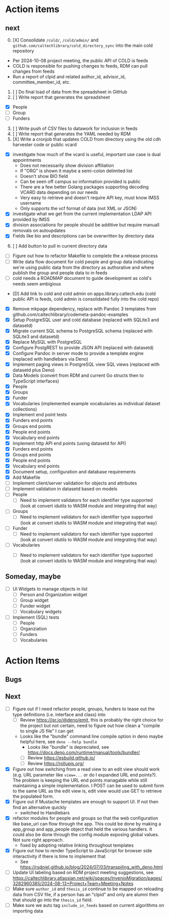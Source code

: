 
Action items
============

next
----

0. [X] Consolidate `/cold/`, `/cold/admin/` and `github.com/caltechlibrary/cold_directory_sync` into the main cold repository
  - Per 2024-10-08 project meeting, the public API of COLD is feeds
  - COLD is responsible for pushing changes to feeds, RDM can pull changes from feeds
  - Run a report of clpid and related author_id, advisor_id, committee_member_id, etc.
1. [ ] Do final load of data from the spreadsheet in GitHub
2. [ ] Write report that generates the spreadsheet
  - [X] People
  - [ ] Group
  - [ ] Funders
3. [ ] Write push of CSV files to datawork for inclusion in feeds
4. [ ] Write report that generates the YAML needed by RDM
5. [X] Write a cronjob that updates COLD from directory using the old cdh harvester code or public vcard
  - [X] investigate how much of the vcard is useful, important use case is dual appointments
    - Does not necessarily show division affiliation
    - If "ORG" is shown it maybe a semi-colon delimited list
    - Doesn't show BIO field
    - Can be seen off campus so information provided is public
    - There are a few better Golang packages supporting decoding VCARD data depending on our needs
    - Very easy to retrieve and doesn't require API key, must know IMSS username
    - Only supports the vcf format of data (not XML or JSON)
  - [X] investigate what we get from the current implementation LDAP API provided by IMSS
  - [X] division associations for people should be additive but require manuall removals on autoupdates
  - [X] Fields like bio and descriptions can be overwritten by directory data
6. [ ] Add button to pull in current directory data

- [ ] Figure out how to refactor Makefile to complete the a release process
- [ ] Write data flow document for cold people and group data indicating we're using public data from the directory as authorative and where publish the group and people data to in feeds
- [ ] cold needs a ROADMAP document to guide development as cold's needs seem ambigious
- [D] Add link to cold and cold admin on apps.library.caltech.edu (cold public API is feeds, cold admin is consolidated fully into the cold repo)
- [x] Remove mkpage dependency, replace with Pandoc 3 templates from github.com/caltechlibrary/codemeta-pandoc-examples
- [X] Setup PostgreSQL user and cold database (replaced with SQLite3 and datasetd)
- [X] Migrate current SQL schema to PostgreSQL schema (replaced with SQLite3 and datasetd)
- [X] Replace MySQL with PostgreSQL
- [X] Configure PostgREST to provide JSON API (replaced with datasetd)
- [X] Configure Pandoc in server mode to provide a template engine (replaced with handlebars via Deno)
- [X] Implement paging views in PostgreSQL view SQL views (replaced with datasetd plus Deno)
- [X] Data Models (convert from RDM and current Go structs then to TypeScript interfaces)
 - [X] People
 - [X] Groups
 - [X] Funder
 - [X] Vocabularies (implemented example vocabularies as individual dataset collections)
- [X] Implement end point tests
 - [X] Funders end points
 - [X] Groups end points
 - [X] People end points
 - [X] Vocabulary end points
- [X] Implement http API end points (using datasetd for API)
 - [X] Funders end points
 - [X] Groups end points
 - [X] People end points
 - [X] Vocabulary end points
- [X] Document setup, configuration and database requirements
- [X] Add Makefile
- [ ] Implement client/server validation for objects and attributes
 - [ ] Implement validation in datasetd based on models
 - [ ] People
   - [ ] Need to implement validators for each identifier type supported (look at convert idutils to WASM module and integrating that way)
 - [ ] Groups
   - [ ] Need to implement validators for each identifier type supported (look at convert idutils to WASM module and integrating that way)
 - [ ] Funder
   - [ ] Need to implement validators for each identifier type supported (look at convert idutils to WASM module and integrating that way)
 - [ ] Vocabularies
   - [ ] Need to implement validators for each identifier type supported (look at convert idutils to WASM module and integrating that way)


Someday, maybe
--------------

- [ ] UI Widgets to manage objects in list
  - [ ] Person and Organization widget
  - [ ] Group widget
  - [ ] Funder widget
  - [ ] Vocabulary widgets
- [ ] Implement (SQL) tests
  - [ ] People
  - [ ] Organziation
  - [ ] Funders
  - [ ] Vocabularies

# Action Items

## Bugs

## Next

- [ ] Figure out if I need refactor people, groups, funders to tease out the type definitions (i.e. interface and class) into 
  - [ ] Review https://jsr.io/@deno/emit, this is probably the right choice for the project but not certain, need to figure out how clean a "compile to single JS file" I can get
  - Looks like the "bundle" command line compile option in deno maybe helpful here, see `deno --help bundle`
    - Looks like "bundle" is depreciated, see https://docs.deno.com/runtime/manual/tools/bundler/
    - [ ] Review https://esbuild.github.io/
    - [ ] Review https://rollupjs.org/
- [X] Figure out how switching from a read view to an edit view should work (e.g. URL parameter like `view=...` or do I expanded URL end points?). The problem is keeping the URL end points managable while still maintaining a simple implementation. I POST can be used to submit form to the same URL as the edit view is, edit view would use GET to retrieve the populated form. 
- [X] Figure out if Mustache templates are enough to support UI. If not then find an alternative quickly
    - switched to Handlebars
- [X] refactor modules for people and groups so that the web configuration like base\_url can flow through the app. This could be done by making a app\_group and app\_people object that held the various handlers. It could also be done through the config module exposing global values. Not sure right approach.
  - fixed by adopting relative linking throughout templates
- [X] Figure out how to render TypeScript to JavaScript for browser side interactivity if there is time to implement that
    - See https://rsdoiel.github.io/blog/2024/07/03/transpiling_with_deno.html
- [ ] Update UI labeling based on RDM project meeting suggestions, see https://caltechlibrary.atlassian.net/wiki/spaces/InvenioMigration/pages/3282960385/2024-08-13+Project+Team+Meeting+Notes
- [ ] Make sure `author_id` and `thesis_id` continue to be mapped on reloading data from CSV file, if a person has an "clpid" and only are alumni then that should go into the `thesis_id` field.
- [ ] Make sure we auto tag `include_in_feeds` based on current algorithms on importing data
